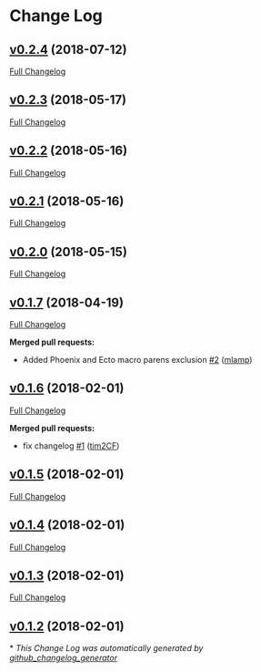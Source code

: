# Change Log

## [v0.2.4](https://github.com/tim2CF/boilex/tree/v0.2.4) (2018-07-12)
[Full Changelog](https://github.com/tim2CF/boilex/compare/v0.2.3...v0.2.4)

## [v0.2.3](https://github.com/tim2CF/boilex/tree/v0.2.3) (2018-05-17)
[Full Changelog](https://github.com/tim2CF/boilex/compare/v0.2.2...v0.2.3)

## [v0.2.2](https://github.com/tim2CF/boilex/tree/v0.2.2) (2018-05-16)
[Full Changelog](https://github.com/tim2CF/boilex/compare/v0.2.1...v0.2.2)

## [v0.2.1](https://github.com/tim2CF/boilex/tree/v0.2.1) (2018-05-16)
[Full Changelog](https://github.com/tim2CF/boilex/compare/v0.2.0...v0.2.1)

## [v0.2.0](https://github.com/tim2CF/boilex/tree/v0.2.0) (2018-05-15)
[Full Changelog](https://github.com/tim2CF/boilex/compare/v0.1.7...v0.2.0)

## [v0.1.7](https://github.com/tim2CF/boilex/tree/v0.1.7) (2018-04-19)
[Full Changelog](https://github.com/tim2CF/boilex/compare/v0.1.6...v0.1.7)

**Merged pull requests:**

- Added Phoenix and Ecto macro parens exclusion [\#2](https://github.com/tim2CF/boilex/pull/2) ([mlamp](https://github.com/mlamp))

## [v0.1.6](https://github.com/tim2CF/boilex/tree/v0.1.6) (2018-02-01)
[Full Changelog](https://github.com/tim2CF/boilex/compare/v0.1.5...v0.1.6)

**Merged pull requests:**

- fix changelog [\#1](https://github.com/tim2CF/boilex/pull/1) ([tim2CF](https://github.com/tim2CF))

## [v0.1.5](https://github.com/tim2CF/boilex/tree/v0.1.5) (2018-02-01)
[Full Changelog](https://github.com/tim2CF/boilex/compare/v0.1.4...v0.1.5)

## [v0.1.4](https://github.com/tim2CF/boilex/tree/v0.1.4) (2018-02-01)
[Full Changelog](https://github.com/tim2CF/boilex/compare/v0.1.3...v0.1.4)

## [v0.1.3](https://github.com/tim2CF/boilex/tree/v0.1.3) (2018-02-01)
[Full Changelog](https://github.com/tim2CF/boilex/compare/v0.1.2...v0.1.3)

## [v0.1.2](https://github.com/tim2CF/boilex/tree/v0.1.2) (2018-02-01)


\* *This Change Log was automatically generated by [github_changelog_generator](https://github.com/skywinder/Github-Changelog-Generator)*